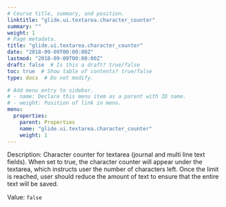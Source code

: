 ```yaml
---
# Course title, summary, and position.
linktitle: "glide.ui.textarea.character_counter"
summary: ""
weight: 1
# Page metadata.
title: "glide.ui.textarea.character_counter"
date: "2018-09-09T00:00:00Z"
lastmod: "2018-09-09T00:00:00Z"
draft: false  # Is this a draft? true/false
toc: true  # Show table of contents? true/false
type: docs  # Do not modify.

# Add menu entry to sidebar.
# - name: Declare this menu item as a parent with ID name.
# - weight: Position of link in menu.
menu:
  properties:
    parent: Properties
    name: "glide.ui.textarea.character_counter"
    weight: 1
---
```


Description: Character counter for textarea (journal and multi line text fields).  When set to true, the character counter will appear under the textarea, which instructs user the number of characters left. Once the limit is reached, user should reduce the amount of text to ensure that the entire text will be saved. 


Value: `false`